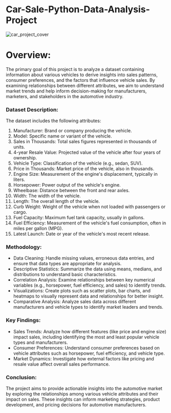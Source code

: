 # Car-Sale-Python-Data-Analysis-Project
![car_project_cover](https://github.com/Shubhamsg1611/Shubhamsg1611-Car-Sale-Python-Data-Analysis-Project/blob/main/Car%20Project%20Cover.jpeg)

# Overview:
The primary goal of this project is to analyze a dataset containing information about various vehicles to derive insights into sales patterns, consumer preferences, and the factors that influence vehicle sales. By examining relationships between different attributes, we aim to understand market trends and help inform decision-making for manufacturers, marketers, and stakeholders in the automotive industry.

### Dataset Description:
The dataset includes the following attributes:

1) Manufacturer: Brand or company producing the vehicle.
2) Model: Specific name or variant of the vehicle.
3) Sales in Thousands: Total sales figures represented in thousands of units.
4) 4-year Resale Value: Projected value of the vehicle after four years of ownership.
5) Vehicle Type: Classification of the vehicle (e.g., sedan, SUV).
6) Price in Thousands: Market price of the vehicle, also in thousands.
7) Engine Size: Measurement of the engine's displacement, typically in liters.
8) Horsepower: Power output of the vehicle's engine.
9) Wheelbase: Distance between the front and rear axles.
10) Width: The width of the vehicle.
11) Length: The overall length of the vehicle.
12) Curb Weight: Weight of the vehicle when not loaded with passengers or cargo.
13) Fuel Capacity: Maximum fuel tank capacity, usually in gallons.
14) Fuel Efficiency: Measurement of the vehicle's fuel consumption, often in miles per gallon (MPG).
15) Latest Launch: Date or year of the vehicle's most recent release.

### Methodology:
- Data Cleaning: Handle missing values, erroneous data entries, and ensure that data types are appropriate for analysis.
- Descriptive Statistics: Summarize the data using means, medians, and distributions to understand basic characteristics.
- Correlation Analysis: Examine relationships between key numerical variables (e.g., horsepower, fuel efficiency, and sales) to identify trends.
- Visualizations: Create plots such as scatter plots, bar charts, and heatmaps to visually represent data and relationships for better insight.
- Comparative Analysis: Analyze sales data across different manufacturers and vehicle types to identify market leaders and trends.

### Key Findings:
- Sales Trends: Analyze how different features (like price and engine size) impact sales, including identifying the most and least popular vehicle types and manufacturers.
- Consumer Preferences: Understand consumer preferences based on vehicle attributes such as horsepower, fuel efficiency, and vehicle type.
- Market Dynamics: Investigate how external factors like pricing and resale value affect overall sales performance.

### Conclusion:
The project aims to provide actionable insights into the automotive market by exploring the relationships among various vehicle attributes and their impact on sales. These insights can inform marketing strategies, product development, and pricing decisions for automotive manufacturers.
